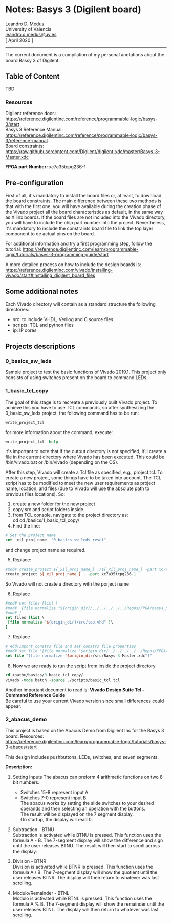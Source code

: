 # Notes: Basys 3 (Digilent board)

Leandro D. Medus  
University of Valencia  
leandro.d.medus@uv.es  
[ April 2020 ]

---

The current document is a compilation of my personal anotations about the board
Bassy 3 of Digilent.

## Table of Content
TBD

### Resources
Digilent reference docs:  
https://reference.digilentinc.com/reference/programmable-logic/basys-3/start  
Basys 3 Reference Manual:  
https://reference.digilentinc.com/reference/programmable-logic/basys-3/reference-manual  
Board constraints:  
https://raw.githubusercontent.com/Digilent/digilent-xdc/master/Basys-3-Master.xdc

**FPGA part Number:**  xc7a35tcpg236-1

## Pre-configuration
First of all, it's mandatory to install the board files or, at least, to download the board constraints. The main difference between these two methods is that with the first one, you will have available during the creation phase of the Vivado project all the board characteristics as default, in the same way as Xilinx boards. If the board files are not included into the Vivado directory, you will have to include the chip part number into the project. Nevertheless, it's mandatory to include the constraints board file to link the top layer component to de actual pins on the board.

For additional information and try a first programming step, follow the tutorial:
https://reference.digilentinc.com/learn/programmable-logic/tutorials/basys-3-programming-guide/start

A more detailed process on how to include the design boards is:  
https://reference.digilentinc.com/vivado/installing-vivado/start#installing_digilent_board_files

## Some additional notes
Each Vivado directory will contain as a standard structure the following directories:
  * src:  to include VHDL, Verilog and C source files
  * scripts: TCL and python files
  * ip: IP cores


## Projects descriptions

### 0_basics_sw_leds
Sample project to test the basic functions of Vivado 2019.1. This project only consists of using switches present on the board to command LEDs.

### 1_basic_tcl_copy

The goal of this stage is to recreate a previously built Vivado project. To achieve this you have to use TCL commands, so after synthesizing the 0_basic_sw_leds project, the following command has to be run:
```tcl
write_project_tcl
```
for more information about the command, execute:
```tcl
write_project_tcl -help
```
it's important to note that if the output directory is not specified, it'll create a file in the current directory where Vivado has been executed. This could be <Path to vivado>/bin/vivado.bat or <Path to vivado>/bin/vivado (depending on the OS).

After this step, Vivado will create a Tcl file as specified, e.g., project.tcl. To create a new project, some things have to be taken into account.
The TCL script has to be modified to meet the new user requirements as project name, location, and files (due to Vivado will use the absolute path to previous files locations).
So:
1. create a new folder for the new project
2. copy src and script folders inside.
3. from TCL console, navigate to the project directory as:  
cd cd <path to project>/basics/1_basic_tcl_copy/
4. Find the line:
```Tcl
# Set the project name  
set _xil_proj_name_ "0_basics_sw_leds_reset"
```
and change project name as required.

5. Replace:
```Tcl
#mod# create_project ${_xil_proj_name_} ./${_xil_proj_name_} -part xc7a35tcpg236-1
create_project ${_xil_proj_name_} . -part xc7a35tcpg236-1
```
So Vivado will not create a directory with the porject name

6. Replace
```Tcl
#mod# set files [list \
#mod#  [file normalize "${origin_dir}/../../../../../Repos/FPGA/basys_projects/basics/0_basics_sw_leds/src/top.vhd" ]\
#mod# ]
set files [list \
 [file normalize "${origin_dir}/src/top.vhd" ]\
]
```
7. Replace
```Tcl
# Add/Import constrs file and set constrs file properties
#mod# set file "[file normalize "$origin_dir/../../../../../Repos/FPGA/basys_projects/basics/0_basics_sw_leds/src/Basys-3-Master.xdc"]"
set file "[file normalize "$origin_dir/src/Basys-3-Master.xdc"]"
```

8. Now we are ready to run the script from inside the project directory
```tcl
cd <path>/basics/0_basic_tcl_copy/
vivado -mode batch -source ./scripts/basic_tcl.tcl
```

Another important document to read is:
**Vivado Design Suite Tcl - Command Reference Guide**  
Be careful to use your current Vivado version since small differences could appear.

[TODO]: <> (improve usage of: write_project_tcl and write_bd_tcl)

[TODO]: <> (avoid copy of files from src directory to <project>.srcs/sources_1)


### 2_abacus_demo

This project is based on the Abacus Demo from Digilent Inc for the Basys 3 board. Resources:   
https://reference.digilentinc.com/learn/programmable-logic/tutorials/basys-3-abacus/start

This design includes pushbuttons, LEDs, switches, and seven segments.

**Description:**
1. Setting Inputs
The abacus can preform 4 arithmetic functions on two 8-bit numbers.  
    * Switches 15-8 represent input A.   
    * Switches 7-0 represent input B.  
The abacus works by setting the slide switches to your desired operands and then selecting an operation with the buttons.  
The result will be displayed on the 7 segment display.  
On startup, the display will read 0.  


2. Subtraction - BTNU  
Subtraction is activated while BTNU is pressed. This function uses the formula A - B. The 7-segment display will show the difference and sign until the user releases BTNU. The result will then start to scroll across the display.

4. Division - BTNR  
Division is activated while BTNR is pressed. This function uses the formula A / B. The 7-segment display will show the quotient until the user releases BTNR. The display will then return to whatever was last scrolling.

5. Modulo/Remainder - BTNL  
Modulo is activated while BTNL is pressed. This function uses the formula A % B. The 7-segment display will show the remainder until the user releases BTNL. The display will then return to whatever was last scrolling.
